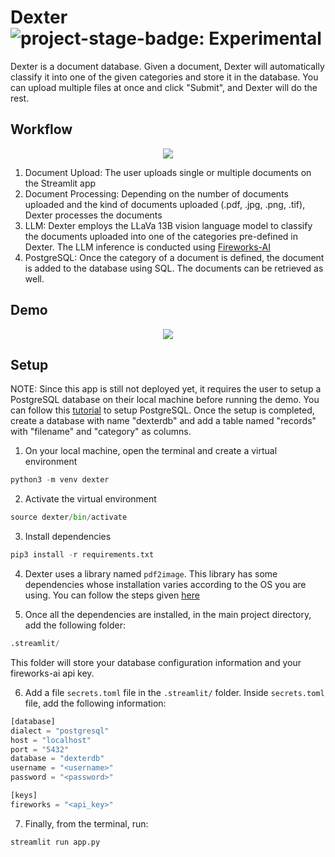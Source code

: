 # Dexter ![project-stage-badge: Experimental](https://img.shields.io/badge/Project%20Stage-Experimental-yellow.svg)


Dexter is a document database. Given a document, Dexter will automatically classify it into one of the given categories and store it in the database. You can upload multiple files at once and click "Submit", and Dexter will do the rest.

## Workflow
<p align = "center"><img src = "https://github.com/user-attachments/assets/6bece8d4-64a9-42fe-a3ac-c209e5c0608e"></p>

1. Document Upload: The user uploads single or multiple documents on the Streamlit app
2. Document Processing: Depending on the number of documents uploaded and the kind of documents uploaded (.pdf, .jpg, .png, .tif), Dexter processes the documents
3. LLM: Dexter employs the LLaVa 13B vision language model to classify the documents uploaded into one of the categories pre-defined in Dexter. The LLM inference is conducted using <a href = "https://fireworks.ai/">Fireworks-AI</a>
4. PostgreSQL: Once the category of a document is defined, the document is added to the database using SQL. The documents can be retrieved as well.

## Demo
<p align = "center"><a href = "https://www.youtube.com/watch?v=ngD0vXelB-w"><img src = "https://img.youtube.com/vi/ngD0vXelB-w/0.jpg"></a></p>


## Setup

NOTE: Since this app is still not deployed yet, it requires the user to setup a PostgreSQL database on their local machine before running the demo. You can follow this <a href = "https://www.youtube.com/watch?v=qw--VYLpxG4&t=2539s">tutorial</a> to setup PostgreSQL. Once the setup is completed, create a database with name "dexterdb" and add a table named "records" with "filename" and "category" as columns.

1. On your local machine, open the terminal and create a virtual environment
```python
python3 -m venv dexter
```

2. Activate the virtual environment
```python
source dexter/bin/activate
```

3. Install dependencies
```python
pip3 install -r requirements.txt
```

4. Dexter uses a library named ```pdf2image```. This library has some dependencies whose installation varies according to the OS you are using. You can follow the steps given <a href = "https://github.com/Belval/pdf2image">here</a>

5. Once all the dependencies are installed, in the main project directory, add the following folder:
```python
.streamlit/
```
This folder will store your database configuration information and your fireworks-ai api key.

6. Add a file ```secrets.toml``` file in the ```.streamlit/``` folder. Inside ```secrets.toml``` file, add the following information:
```python
[database]
dialect = "postgresql"
host = "localhost"
port = "5432"
database = "dexterdb"
username = "<username>"
password = "<password>"

[keys]
fireworks = "<api_key>"
```

7. Finally, from the terminal, run:
```python
streamlit run app.py
```

